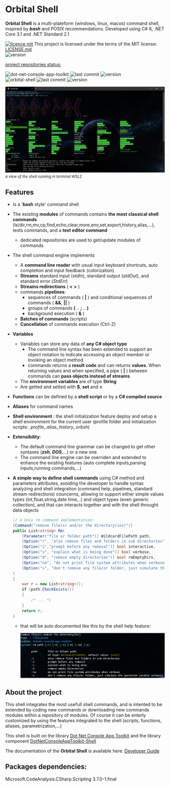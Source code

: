 # Orbital Shell
<b>Orbital Shell</b> is a multi-plateform (windows, linux, macos) command shell, inspired by <b><i>bash</i></b> and POSIX recommendations. Developed using C# 8, .NET Core 3.1 and .NET Standard 2.1

[![licence mit](https://img.shields.io/badge/licence-MIT-blue.svg)](license.md) This project is licensed under the terms of the MIT license: [LICENSE.md](LICENSE.md)  
![version](https://img.shields.io/badge/Version-1.0.beta-green)

<u>project repositories status:</u>  

![dot-net-console-app-toolkit](https://img.shields.io/badge/dotnet--console--app--toolkit-repository-lightgrey?style=plastic)
![last commit](https://img.shields.io/github/last-commit/franck-gaspoz/dotnet-console-app-toolkit?style=plastic)
![version](https://img.shields.io/github/v/tag/franck-gaspoz/dotnet-console-app-toolkit?style=plastic)   
![orbital-shell](https://img.shields.io/badge/orbital--shell-repository-lightgrey?style=plastic)
![last commit](https://img.shields.io/github/last-commit/franck-gaspoz/orbital-shell?style=plastic)
![version](https://img.shields.io/github/v/tag/franck-gaspoz/orbital-shell?style=plastic)  

<img src="Doc/Assets/orbital-shell.png"/>
<small><i>a view of the shell running in terminal WSL2</i></small>

## Features

- Is a '**bash** style' command shell
- The existing **modules** of commands contains **the most classical shell commands** (ls/dir,rm,mv,cp,find,echo,clear,more,env,set,export,history,alias,...), tests commands, and a **text editor command**
  - dedicated repositories are used to get/update modules of commands
- The shell command engine implements
  - A **command line reader** with usual input keyboard shortcuts, auto completion and input feedback (colorization)
  - **Streams** standard input (*stdIn*), standard output (*stdOut*), and standard error (*StdErr*)
  - **Streams redirections** ( **<** **>** )
  - commands **pipelines**:
    - sequences of commands ( **|** ) and conditional sequences of commands ( **&&**, **||** )
    - groups of commands **(** .. **;** .. **)**
    - background execution ( **&** )
  - **Batches of commands** (scripts)   
  - **Cancellation** of commands execution (Ctrl-Z)
- **Variables**
  - Variables can store any data of **any C# object type**
    - The command line syntax has been extended to support an object notation to indicate accessing an object member or invoking an object method
    - commands returns a **result code** and can returns **values**. When returning values and when specified, a pipe ( **|** ) between commands can **pass objects instead of streams**
  - The **environment variables** are of type **String**
  - Are getted and setted with **$**, **set** and **=** 
- **Functions** can be defined by a **shell script** or by a **C# compiled source**
- **Aliases** for command names
- **Shell environment** : the shell initialization feature deploy and setup a shell environment for the current user (profile folder and initialization scripts: *.profile*,*.alias*,*.history*,*.orbsh*)
- **Extensibility**:
  - The default command line grammar can be changed to get other syntaxes (***zsh***, ***DOS***,...) or a new one
  - The command line engine can be overriden and extended to enhance the existing features (auto complete inputs,parsing inputs,running commands,...)
- **A simple way to define shell commands** using C# method and parameters attributes, avoiding the developer to handle syntax analyzing and shell integration (command help, pipelines, standard stream redirections) councerns, allowing to support either simple values types (int,float,string,date time,..) and object types (even generic collection), and that can interacts together and with the shell throught data objects

    ``` csharp
    // a Unix rm command implementation:
    [Command("remove file(s) and/or the directory(ies)")]
    public List<string> Rm(
        [Parameter("file or folder path")] WildcardFilePath path,
        [Option("r", "also remove files and folders in sub directories")] bool recurse,
        [Option("i","prompt before any removal")] bool interactive,
        [Option("v", "explain what is being done")] bool verbose,
        [Option("d", "remove empty directories")] bool rmEmptyDirs,
        [Option("na", "do not print file system attributes when verbose")] bool noattributes,
        [Option("s", "don't remove any file/or folder, just simulate the operation (enable verbose)")] bool simulate
    )
    {
        var r = new List<string>();
        if (path.CheckExists())
        {
            /* ... */
        }
        return r;
    }
    ```
  - that will be auto documented like this by the shell help feature:
  
    <img src="Doc/Assets/2020-06-13 06_36_43-Window.png"/>



## About the project

This shell integrates the most usefull shell commands, and is intented to be extended by coding new commands or downloading new commands modules within a repository of modules. Of course it can be enterly customized by using the features integrated to the shell (scripts, functions, aliases, parametrization,...)

This shell is built on the library [Dot Net Console App Toolkit](https://github.com/franck-gaspoz/dotnet-console-app-toolkit/blob/master/README.md) and the library component [DotNetConsoleAppToolkit-Shell](https://github.com/franck-gaspoz/orbital-shell/tree/master/DotNetConsoleAppToolkit-Shell)

The documentation of the **Orbital Shell** is available here: [Developer Guide](https://github.com/franck-gaspoz/orbital-shell/blob/master/Doc/DeveloperGuide.md)

## Packages dependencies:

Microsoft.CodeAnalysis.CSharp.Scripting 3.7.0-1.final
